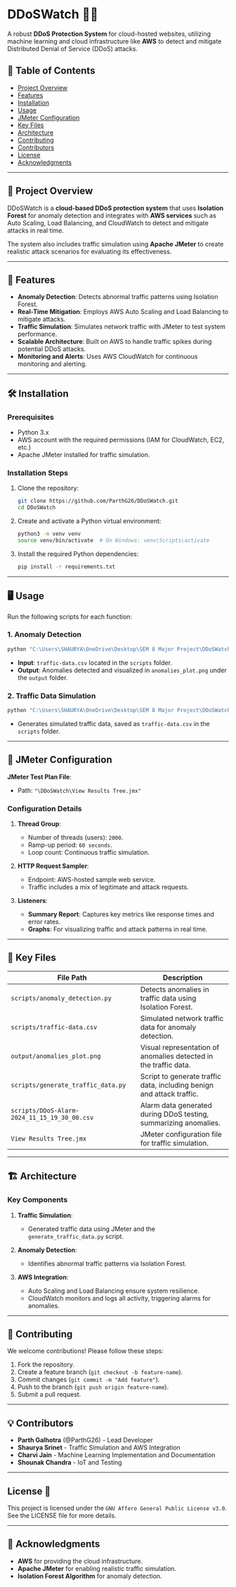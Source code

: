 # DDoSWatch 🚨🌐  

A robust **DDoS Protection System** for cloud-hosted websites, utilizing machine learning and cloud infrastructure like **AWS** to detect and mitigate Distributed Denial of Service (DDoS) attacks.  

## 🚀 Table of Contents  

- [Project Overview](#project-overview)  
- [Features](#features)  
- [Installation](#installation)  
- [Usage](#usage)  
- [JMeter Configuration](#jmeter-configuration)  
- [Key Files](#key-files)  
- [Architecture](#architecture)  
- [Contributing](#contributing)  
- [Contributors](#contributors)  
- [License](#license)  
- [Acknowledgments](#acknowledgments)  

---

## 📄 Project Overview  

DDoSWatch is a **cloud-based DDoS protection system** that uses **Isolation Forest** for anomaly detection and integrates with **AWS services** such as Auto Scaling, Load Balancing, and CloudWatch to detect and mitigate attacks in real time.  

The system also includes traffic simulation using **Apache JMeter** to create realistic attack scenarios for evaluating its effectiveness.  

---

## 🔧 Features  

- **Anomaly Detection**: Detects abnormal traffic patterns using Isolation Forest.  
- **Real-Time Mitigation**: Employs AWS Auto Scaling and Load Balancing to mitigate attacks.  
- **Traffic Simulation**: Simulates network traffic with JMeter to test system performance.  
- **Scalable Architecture**: Built on AWS to handle traffic spikes during potential DDoS attacks.  
- **Monitoring and Alerts**: Uses AWS CloudWatch for continuous monitoring and alerting.  

---

## 🛠️ Installation  

### Prerequisites  

- Python 3.x  
- AWS account with the required permissions (IAM for CloudWatch, EC2, etc.)  
- Apache JMeter installed for traffic simulation.  

### Installation Steps  

1. Clone the repository:  
   ```bash  
   git clone https://github.com/ParthG26/DDoSWatch.git  
   cd DDoSWatch  
   ```  

2. Create and activate a Python virtual environment:  
   ```bash  
   python3 -m venv venv  
   source venv/bin/activate  # On Windows: venv\Scripts\activate  
   ```  

3. Install the required Python dependencies:  
   ```bash  
   pip install -r requirements.txt  
   ```  

---

## 🖥️ Usage  

Run the following scripts for each function:  

### 1. Anomaly Detection  
```bash  
python "C:\Users\SHAURYA\OneDrive\Desktop\SEM 8 Major Project\DDoSWatch\scripts\anomaly_detection.py"  
```  

- **Input**: `traffic-data.csv` located in the `scripts` folder.  
- **Output**: Anomalies detected and visualized in `anomalies_plot.png` under the `output` folder.  

### 2. Traffic Data Simulation  
```bash  
python "C:\Users\SHAURYA\OneDrive\Desktop\SEM 8 Major Project\DDoSWatch\scripts\generate_traffic_data.py"  
```  

- Generates simulated traffic data, saved as `traffic-data.csv` in the `scripts` folder.  

---

## 🔧 JMeter Configuration  

**JMeter Test Plan File**:  
- Path: `"\DDoSWatch\View Results Tree.jmx"`  

### Configuration Details  

1. **Thread Group**:  
   - Number of threads (users): `2000`.  
   - Ramp-up period: `60 seconds`.  
   - Loop count: Continuous traffic simulation.  

2. **HTTP Request Sampler**:  
   - Endpoint: AWS-hosted sample web service.  
   - Traffic includes a mix of legitimate and attack requests.  

3. **Listeners**:  
   - **Summary Report**: Captures key metrics like response times and error rates.  
   - **Graphs**: For visualizing traffic and attack patterns in real time.  

---

## 📂 Key Files  

| File Path                                       | Description                                                                 |  
|------------------------------------------------|-----------------------------------------------------------------------------|  
| `scripts/anomaly_detection.py`                 | Detects anomalies in traffic data using Isolation Forest.                  |  
| `scripts/traffic-data.csv`                     | Simulated network traffic data for anomaly detection.                      |  
| `output/anomalies_plot.png`                    | Visual representation of anomalies detected in the traffic data.           |  
| `scripts/generate_traffic_data.py`             | Script to generate traffic data, including benign and attack traffic.      |  
| `scripts/DDoS-Alarm-2024_11_15_19_30_00.csv`   | Alarm data generated during DDoS testing, summarizing anomalies.           |  
| `View Results Tree.jmx`                        | JMeter configuration file for traffic simulation.                          |  

---

## 🏗️ Architecture  

### Key Components  

1. **Traffic Simulation**:  
   - Generated traffic data using JMeter and the `generate_traffic_data.py` script.  

2. **Anomaly Detection**:  
   - Identifies abnormal traffic patterns via Isolation Forest.  

3. **AWS Integration**:  
   - Auto Scaling and Load Balancing ensure system resilience.  
   - CloudWatch monitors and logs all activity, triggering alarms for anomalies.  

---

## 🤝 Contributing  

We welcome contributions! Please follow these steps:  

1. Fork the repository.  
2. Create a feature branch (`git checkout -b feature-name`).  
3. Commit changes (`git commit -m "Add feature"`).  
4. Push to the branch (`git push origin feature-name`).  
5. Submit a pull request.  

---

## 💡 Contributors  

- **Parth Galhotra** (@ParthG26) - Lead Developer  
- **Shaurya Srinet** - Traffic Simulation and AWS Integration  
- **Charvi Jain** - Machine Learning Implementation and Documentation  
- **Shounak Chandra** - IoT and Testing  

---


## License 📄  
This project is licensed under the `GNU Affero General Public License v3.0`. See the LICENSE file for more details.

---

## 🚨 Acknowledgments  

- **AWS** for providing the cloud infrastructure.  
- **Apache JMeter** for enabling realistic traffic simulation.  
- **Isolation Forest Algorithm** for anomaly detection.  
